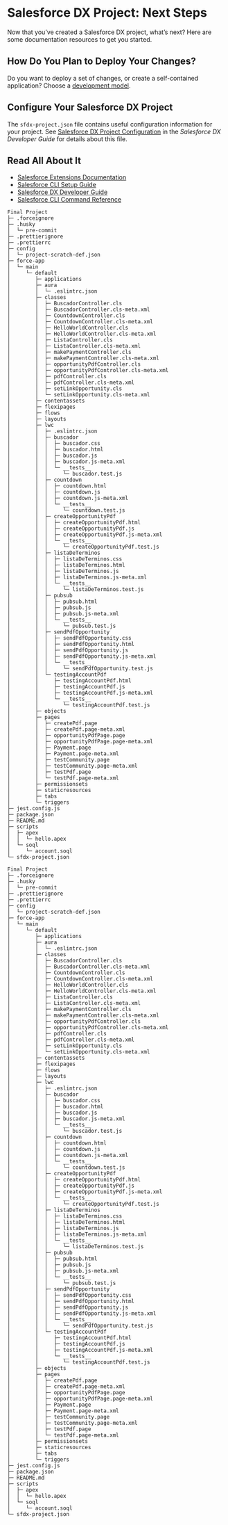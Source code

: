 # Salesforce DX Project: Next Steps

Now that you’ve created a Salesforce DX project, what’s next? Here are some documentation resources to get you started.

## How Do You Plan to Deploy Your Changes?

Do you want to deploy a set of changes, or create a self-contained application? Choose a [development model](https://developer.salesforce.com/tools/vscode/en/user-guide/development-models).

## Configure Your Salesforce DX Project

The `sfdx-project.json` file contains useful configuration information for your project. See [Salesforce DX Project Configuration](https://developer.salesforce.com/docs/atlas.en-us.sfdx_dev.meta/sfdx_dev/sfdx_dev_ws_config.htm) in the _Salesforce DX Developer Guide_ for details about this file.

## Read All About It

- [Salesforce Extensions Documentation](https://developer.salesforce.com/tools/vscode/)
- [Salesforce CLI Setup Guide](https://developer.salesforce.com/docs/atlas.en-us.sfdx_setup.meta/sfdx_setup/sfdx_setup_intro.htm)
- [Salesforce DX Developer Guide](https://developer.salesforce.com/docs/atlas.en-us.sfdx_dev.meta/sfdx_dev/sfdx_dev_intro.htm)
- [Salesforce CLI Command Reference](https://developer.salesforce.com/docs/atlas.en-us.sfdx_cli_reference.meta/sfdx_cli_reference/cli_reference.htm)

```
Final Project
├─ .forceignore
├─ .husky
│  └─ pre-commit
├─ .prettierignore
├─ .prettierrc
├─ config
│  └─ project-scratch-def.json
├─ force-app
│  └─ main
│     └─ default
│        ├─ applications
│        ├─ aura
│        │  └─ .eslintrc.json
│        ├─ classes
│        │  ├─ BuscadorController.cls
│        │  ├─ BuscadorController.cls-meta.xml
│        │  ├─ CountdownController.cls
│        │  ├─ CountdownController.cls-meta.xml
│        │  ├─ HelloWorldController.cls
│        │  ├─ HelloWorldController.cls-meta.xml
│        │  ├─ ListaController.cls
│        │  ├─ ListaController.cls-meta.xml
│        │  ├─ makePaymentController.cls
│        │  ├─ makePaymentController.cls-meta.xml
│        │  ├─ opportunityPdfController.cls
│        │  ├─ opportunityPdfController.cls-meta.xml
│        │  ├─ pdfController.cls
│        │  ├─ pdfController.cls-meta.xml
│        │  ├─ setLinkOpportunity.cls
│        │  └─ setLinkOpportunity.cls-meta.xml
│        ├─ contentassets
│        ├─ flexipages
│        ├─ flows
│        ├─ layouts
│        ├─ lwc
│        │  ├─ .eslintrc.json
│        │  ├─ buscador
│        │  │  ├─ buscador.css
│        │  │  ├─ buscador.html
│        │  │  ├─ buscador.js
│        │  │  ├─ buscador.js-meta.xml
│        │  │  └─ __tests__
│        │  │     └─ buscador.test.js
│        │  ├─ countdown
│        │  │  ├─ countdown.html
│        │  │  ├─ countdown.js
│        │  │  ├─ countdown.js-meta.xml
│        │  │  └─ __tests__
│        │  │     └─ countdown.test.js
│        │  ├─ createOpportunityPdf
│        │  │  ├─ createOpportunityPdf.html
│        │  │  ├─ createOpportunityPdf.js
│        │  │  ├─ createOpportunityPdf.js-meta.xml
│        │  │  └─ __tests__
│        │  │     └─ createOpportunityPdf.test.js
│        │  ├─ listaDeTerminos
│        │  │  ├─ listaDeTerminos.css
│        │  │  ├─ listaDeTerminos.html
│        │  │  ├─ listaDeTerminos.js
│        │  │  ├─ listaDeTerminos.js-meta.xml
│        │  │  └─ __tests__
│        │  │     └─ listaDeTerminos.test.js
│        │  ├─ pubsub
│        │  │  ├─ pubsub.html
│        │  │  ├─ pubsub.js
│        │  │  ├─ pubsub.js-meta.xml
│        │  │  └─ __tests__
│        │  │     └─ pubsub.test.js
│        │  ├─ sendPdfOpportunity
│        │  │  ├─ sendPdfOpportunity.css
│        │  │  ├─ sendPdfOpportunity.html
│        │  │  ├─ sendPdfOpportunity.js
│        │  │  ├─ sendPdfOpportunity.js-meta.xml
│        │  │  └─ __tests__
│        │  │     └─ sendPdfOpportunity.test.js
│        │  └─ testingAccountPdf
│        │     ├─ testingAccountPdf.html
│        │     ├─ testingAccountPdf.js
│        │     ├─ testingAccountPdf.js-meta.xml
│        │     └─ __tests__
│        │        └─ testingAccountPdf.test.js
│        ├─ objects
│        ├─ pages
│        │  ├─ createPdf.page
│        │  ├─ createPdf.page-meta.xml
│        │  ├─ opportunityPdfPage.page
│        │  ├─ opportunityPdfPage.page-meta.xml
│        │  ├─ Payment.page
│        │  ├─ Payment.page-meta.xml
│        │  ├─ testCommunity.page
│        │  ├─ testCommunity.page-meta.xml
│        │  ├─ testPdf.page
│        │  └─ testPdf.page-meta.xml
│        ├─ permissionsets
│        ├─ staticresources
│        ├─ tabs
│        └─ triggers
├─ jest.config.js
├─ package.json
├─ README.md
├─ scripts
│  ├─ apex
│  │  └─ hello.apex
│  └─ soql
│     └─ account.soql
└─ sfdx-project.json

```
```
Final Project
├─ .forceignore
├─ .husky
│  └─ pre-commit
├─ .prettierignore
├─ .prettierrc
├─ config
│  └─ project-scratch-def.json
├─ force-app
│  └─ main
│     └─ default
│        ├─ applications
│        ├─ aura
│        │  └─ .eslintrc.json
│        ├─ classes
│        │  ├─ BuscadorController.cls
│        │  ├─ BuscadorController.cls-meta.xml
│        │  ├─ CountdownController.cls
│        │  ├─ CountdownController.cls-meta.xml
│        │  ├─ HelloWorldController.cls
│        │  ├─ HelloWorldController.cls-meta.xml
│        │  ├─ ListaController.cls
│        │  ├─ ListaController.cls-meta.xml
│        │  ├─ makePaymentController.cls
│        │  ├─ makePaymentController.cls-meta.xml
│        │  ├─ opportunityPdfController.cls
│        │  ├─ opportunityPdfController.cls-meta.xml
│        │  ├─ pdfController.cls
│        │  ├─ pdfController.cls-meta.xml
│        │  ├─ setLinkOpportunity.cls
│        │  └─ setLinkOpportunity.cls-meta.xml
│        ├─ contentassets
│        ├─ flexipages
│        ├─ flows
│        ├─ layouts
│        ├─ lwc
│        │  ├─ .eslintrc.json
│        │  ├─ buscador
│        │  │  ├─ buscador.css
│        │  │  ├─ buscador.html
│        │  │  ├─ buscador.js
│        │  │  ├─ buscador.js-meta.xml
│        │  │  └─ __tests__
│        │  │     └─ buscador.test.js
│        │  ├─ countdown
│        │  │  ├─ countdown.html
│        │  │  ├─ countdown.js
│        │  │  ├─ countdown.js-meta.xml
│        │  │  └─ __tests__
│        │  │     └─ countdown.test.js
│        │  ├─ createOpportunityPdf
│        │  │  ├─ createOpportunityPdf.html
│        │  │  ├─ createOpportunityPdf.js
│        │  │  ├─ createOpportunityPdf.js-meta.xml
│        │  │  └─ __tests__
│        │  │     └─ createOpportunityPdf.test.js
│        │  ├─ listaDeTerminos
│        │  │  ├─ listaDeTerminos.css
│        │  │  ├─ listaDeTerminos.html
│        │  │  ├─ listaDeTerminos.js
│        │  │  ├─ listaDeTerminos.js-meta.xml
│        │  │  └─ __tests__
│        │  │     └─ listaDeTerminos.test.js
│        │  ├─ pubsub
│        │  │  ├─ pubsub.html
│        │  │  ├─ pubsub.js
│        │  │  ├─ pubsub.js-meta.xml
│        │  │  └─ __tests__
│        │  │     └─ pubsub.test.js
│        │  ├─ sendPdfOpportunity
│        │  │  ├─ sendPdfOpportunity.css
│        │  │  ├─ sendPdfOpportunity.html
│        │  │  ├─ sendPdfOpportunity.js
│        │  │  ├─ sendPdfOpportunity.js-meta.xml
│        │  │  └─ __tests__
│        │  │     └─ sendPdfOpportunity.test.js
│        │  └─ testingAccountPdf
│        │     ├─ testingAccountPdf.html
│        │     ├─ testingAccountPdf.js
│        │     ├─ testingAccountPdf.js-meta.xml
│        │     └─ __tests__
│        │        └─ testingAccountPdf.test.js
│        ├─ objects
│        ├─ pages
│        │  ├─ createPdf.page
│        │  ├─ createPdf.page-meta.xml
│        │  ├─ opportunityPdfPage.page
│        │  ├─ opportunityPdfPage.page-meta.xml
│        │  ├─ Payment.page
│        │  ├─ Payment.page-meta.xml
│        │  ├─ testCommunity.page
│        │  ├─ testCommunity.page-meta.xml
│        │  ├─ testPdf.page
│        │  └─ testPdf.page-meta.xml
│        ├─ permissionsets
│        ├─ staticresources
│        ├─ tabs
│        └─ triggers
├─ jest.config.js
├─ package.json
├─ README.md
├─ scripts
│  ├─ apex
│  │  └─ hello.apex
│  └─ soql
│     └─ account.soql
└─ sfdx-project.json

```